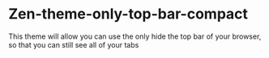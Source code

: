 # Zen-theme-only-top-bar-compact

This theme will allow you can use the only hide the top bar of your browser, so that you can still see all of your tabs
